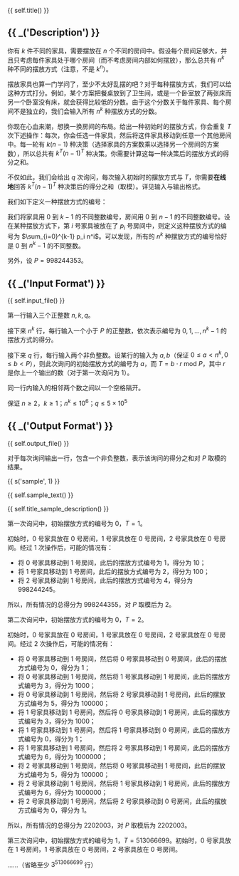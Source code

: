 {{ self.title() }}

## {{ _('Description') }}

你有 $k$ 件不同的家具，需要摆放在 $n$ 个不同的房间中。假设每个房间足够大，并且只考虑每件家具处于哪个房间（而不考虑房间内部如何摆放），那么总共有 $n^k$ 种不同的摆放方式（注意，不是 $k^n$）。

摆放家具也算一门学问了，至少不太好乱摆的吧？对于每种摆放方式，我们可以给这种方式打分。例如，某个方案把餐桌放到了卫生间，或是一个卧室放了两张床而另一个卧室没有床，就会获得比较低的分数。由于这个分数关于每件家具、每个房间不是独立的，我们会输入所有 $n^k$ 种摆放方式的分数。

你现在心血来潮，想换一换房间的布局。给出一种初始时的摆放方式，你会重复 $T$ 次下述操作：每次，你会任选一件家具，然后将这件家具移动到任意一个其他房间中。每一轮有 $k(n-1)$ 种决策（选择家具的方案数乘以选择另一个房间的方案数），所以总共有 $k^T(n-1)^T$ 种决策。你需要计算这每一种决策后的摆放方式的得分之和。

不仅如此，我们会给出 $q$ 次询问，每次输入初始时的摆放方式与 $T$，你需要**在线地**回答 $k^T(n-1)^T$ 种决策后的得分之和（取模）。详见输入与输出格式。

我们如下定义一种摆放方式的编号：

我们将家具用 0 到 $k-1$ 的不同整数编号，房间用 0 到 $n-1$ 的不同整数编号。设在某种摆放方式下，第 $i$ 号家具被放在了 $p_i$ 号房间中，则定义这种摆放方式的编号为 $\sum_{i=0}^{k-1} p_i n^i$。可以发现，所有的 $n^k$ 种摆放方式的编号恰好是 0 到 $n^k -1$ 的不同整数。

另外，设 $P=998244353$。

## {{ _('Input Format') }}

{{ self.input_file() }}

第一行输入三个正整数 $n, k, q$。

接下来 $n^k$ 行，每行输入一个小于 $P$ 的正整数，依次表示编号为 $0, 1, \dots, n^k - 1$ 的摆放方式的得分。

接下来 $q$ 行，每行输入两个非负整数。设某行的输入为 $a, b$（保证 $0 \leq a < n^k, 0 \leq b < P$），则此次询问的初始摆放方式的编号为 $a$，而 $T=b \cdot r~\text{mod}~P$，其中 $r$ 是你上一个输出的数（对于第一次询问为 $1$）。

同一行内输入的相邻两个数之间以一个空格隔开。

保证 $n \geq 2$，$k \geq 1$；$n^k \leq 10^6$；$q \leq 5 \times 10^5$

## {{ _('Output Format') }}

{{ self.output_file() }}

对于每次询问输出一行，包含一个非负整数，表示该询问的得分之和对 $P$ 取模的结果。

{{ s('sample', 1) }}

{{ self.sample_text() }}

{{ self.title_sample_description() }}

第一次询问中，初始摆放方式的编号为 0，$T=1$。

初始时，0 号家具放在 0 号房间，1 号家具放在 0 号房间，2 号家具放在 0 号房间。经过 1 次操作后，可能的情况有：

* 将 0 号家具移动到 1 号房间，此后的摆放方式编号为 1，得分为 10；
* 将 1 号家具移动到 1 号房间，此后的摆放方式编号为 2，得分为 100；
* 将 2 号家具移动到 1 号房间，此后的摆放方式编号为 4，得分为 998244245。

所以，所有情况的总得分为 998244355，对 $P$ 取模后为 2。

第二次询问中，初始摆放方式的编号为 0，$T=2$。

初始时，0 号家具放在 0 号房间，1 号家具放在 0 号房间，2 号家具放在 0 号房间。经过 2 次操作后，可能的情况有：

* 将 0 号家具移动到 1 号房间，然后将 0 号家具移动到 0 号房间，此后的摆放方式编号为 0，得分为 1；
* 将 0 号家具移动到 1 号房间，然后将 1 号家具移动到 1 号房间，此后的摆放方式编号为 3，得分为 1000；
* 将 0 号家具移动到 1 号房间，然后将 2 号家具移动到 1 号房间，此后的摆放方式编号为 5，得分为 100000；
* 将 1 号家具移动到 1 号房间，然后将 0 号家具移动到 1 号房间，此后的摆放方式编号为 3，得分为 1000；
* 将 1 号家具移动到 1 号房间，然后将 1 号家具移动到 0 号房间，此后的摆放方式编号为 0，得分为 1；
* 将 1 号家具移动到 1 号房间，然后将 2 号家具移动到 1 号房间，此后的摆放方式编号为 6，得分为 1000000；
* 将 2 号家具移动到 1 号房间，然后将 0 号家具移动到 1 号房间，此后的摆放方式编号为 5，得分为 100000；
* 将 2 号家具移动到 1 号房间，然后将 1 号家具移动到 1 号房间，此后的摆放方式编号为 6，得分为 1000000；
* 将 2 号家具移动到 1 号房间，然后将 2 号家具移动到 0 号房间，此后的摆放方式编号为 0，得分为 1。

所以，所有情况的总得分为 2202003，对 $P$ 取模后为 2202003。

第三次询问中，初始摆放方式的编号为 1，$T=513066699$。初始时，0 号家具放在 1 号房间，1 号家具放在 0 号房间，2 号家具放在 0 号房间。

……（省略至少 $3^{513066699}$ 行）
